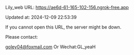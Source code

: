 Lily_web URL: https://ae6d-61-165-102-156.ngrok-free.app

Updated at: 2024-12-09 22:53:39

If you cannot open this URL, the server might be down.

Please contact: 

goley04@foxmail.com Or Wechat:GL_yeaH